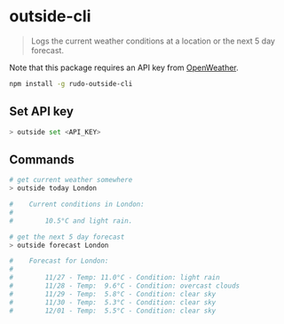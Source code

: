 # outside-cli

> Logs the current weather conditions at a location or the next 5 day forecast.

Note that this package requires an API key from [OpenWeather](https://openweathermap.org).


```bash
npm install -g rudo-outside-cli
```

## Set API key

```bash
> outside set <API_KEY>
```

## Commands

```bash
# get current weather somewhere
> outside today London

#    Current conditions in London:
#    
#        10.5°C and light rain.

# get the next 5 day forecast
> outside forecast London

#    Forecast for London:
#    
#        11/27 - Temp: 11.0°C - Condition: light rain
#        11/28 - Temp:  9.6°C - Condition: overcast clouds
#        11/29 - Temp:  5.8°C - Condition: clear sky
#        11/30 - Temp:  5.3°C - Condition: clear sky
#        12/01 - Temp:  5.5°C - Condition: clear sky
```